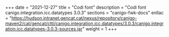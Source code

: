+++
date        = "2021-12-27"
title       = "Codi font"
description = "Codi font canigo.integration.icc.datatypes 3.0.3"
sections    = "canigo-fwk-docs"
enllac		= "https://hudson.intranet.gencat.cat/nexus/repository/canigo-maven2/cat/gencat/ctti/canigo.integration.icc.datatypes/3.0.3/canigo.integration.icc.datatypes-3.0.3-sources.jar"
weight		= 1
+++
